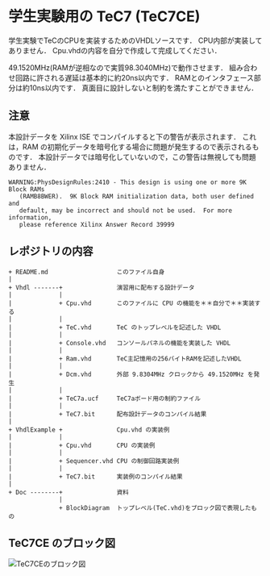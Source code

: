 # 学生実験用の TeC7 (TeC7CE)

学生実験でTeCのCPUを実装するためのVHDLソースです．
CPU内部が実装してありません．
Cpu.vhdの内容を自分で作成して完成してください．

49.1520MHz(RAMが逆相なので実質98.3040MHz)で動作させます．
組み合わせ回路に許される遅延は基本的に約20ns以内です．
RAMとのインタフェース部分は約10ns以内です．
真面目に設計しないと制約を満たすことができません．

## 注意

本設計データを Xilinx ISE でコンパイルすると下の警告が表示されます．
これは，RAM の初期化データを暗号化する場合に問題が発生するので表示されるものです．
本設計データでは暗号化していないので，この警告は無視しても問題ありません．

```
WARNING:PhysDesignRules:2410 - This design is using one or more 9K Block RAMs
   (RAMB8BWER).  9K Block RAM initialization data, both user defined and
   default, may be incorrect and should not be used.  For more information,
   please reference Xilinx Answer Record 39999
```

## レポジトリの内容

```
+ README.md                   このファイル自身
|
+ Vhdl -------+               演習用に配布する設計データ
|             |
|             + Cpu.vhd       このファイルに CPU の機能を＊＊自分で＊＊実装する
|             |
|             + TeC.vhd       TeC のトップレベルを記述した VHDL
|             |
|             + Console.vhd   コンソールパネルの機能を実装した VHDL
|             |
|             + Ram.vhd       TeC主記憶用の256バイトRAMを記述したVHDL
|             |
|             + Dcm.vhd       外部 9.8304MHz クロックから 49.1520MHz を発生
|             |
|             + TeC7a.ucf     TeC7aボード用の制約ファイル
|             |
|             + TeC7.bit      配布設計データのコンパイル結果
|
+ VhdlExample +               Cpu.vhd の実装例
|             |
|             + Cpu.vhd       CPU の実装例
|             |
|             + Sequencer.vhd CPU の制御回路実装例
|             |
|             + TeC7.bit      実装例のコンパイル結果
|
+ Doc --------+               資料
              |
              + BlockDiagram  トップレベル(TeC.vhd)をブロック図で表現したもの
```

## TeC7CE のブロック図

![TeC7CEのブロック図](https://github.com/tctsigemura/TeC7CE/blob/master/Doc/BlockDiagram.png?raw=true "ブロック図")
